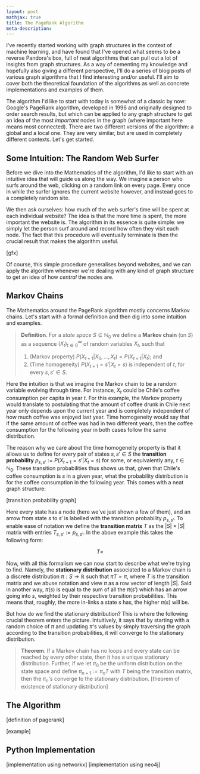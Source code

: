 ```yaml
---
layout: post
mathjax: true
title: The PageRank Algorithm
meta-description: 
---
```


I've recently started working with graph structures in the context of machine learning, and have found that I've opened what seems to be a reverse Pandora's box, full of neat algorithms that can pull out a lot of insights from graph structures. As a way of cementing my knowledge and hopefully also giving a different perspective, I'll do a series of blog posts of various graph algorithms that I find interesting and/or useful. I'll aim to cover both the theoretical foundation of the algorithms as well as concrete implementations and examples of them.

The algorithm I'd like to start with today is somewhat of a classic by now: Google's PageRank algorithm, developed in 1996 and originally designed to order search results, but which can be applied to any graph structure to get an idea of the most *important* nodes in the graph (where important here means most connected). There are two different versions of the algorithm: a global and a local one. They are very similar, but are used in completely different contexts. Let's get started.


## Some Intuition: The Random Web Surfer

Before we dive into the Mathematics of the algorithm, I'd like to start with an intuitive idea that will guide us along the way. We imagine a person who surfs around the web, clicking on a random link on every page. Every once in while the surfer ignores the current website however, and instead goes to a completely random site.

We then ask ourselves: how much of the web surfer's time will be spent at each individual website? The idea is that the more time is spent, the more important the website is. The algorithm in its essence is quite simple: we simply let the person surf around and record how often they visit each node. The fact that this procedure will eventually terminate is then the crucial result that makes the algorithm useful.

[gfx]

Of course, this simple procedure generalises beyond websites, and we can apply the algorithm whenever we're dealing with any kind of graph structure to get an idea of how *central* the nodes are.


## Markov Chains

The Mathematics around the PageRank algorithm mostly concerns Markov chains. Let's start with a formal definition and then dig into some intuition and examples.

> **Definition**. For a *state space* $S\subseteq\mathbb N_0$ we define a **Markov chain** (on $S$) as a sequence $(X_t)_{t\in 0}^\infty$ of random variables $X_t$, such that 
>   1. (Markov property) $P(X_{t+1} | X_0,\dots,X_t) = P(X_{t+1} | X_t)$; and
>   2. (Time homogeneity) $P(X_{t+1} = s' | X_t = s)$ is independent of $t$, for every $s, s'\in S$.

Here the intuition is that we imagine the Markov chain to be a random variable evolving through time. For instance, $X_t$ could be Chile's coffee consumption per capita in year $t$. For this example, the Markov property would translate to postulating that the amount of coffee drunk in Chile next year only depends upon the current year and is completely independent of how much coffee was enjoyed last year. Time homogeneity would say that if the same amount of coffee was had in two different years, then the coffee consumption for the following year in both cases follow the same distribution.

The reason why we care about the time homogeneity property is that it allows us to define for every pair of states $s,s'\in S$ the **transition probability** $p_{s,s'} := P(X_{t+1} = s' | X_t = s)$ for some, or equivalently any, $t\in\mathbb N_0$. These transition probabilities thus shows us that, given that Chile's coffee consumption is $s$ in a given year, what the probability distribution is for the coffee consumption in the following year. This comes with a neat graph structure:

[transition probability graph]

Here every state has a node (here we've just shown a few of them), and an arrow from state $s$ to $s'$ is labelled with the transition probability $p_{s,s'}$. To enable ease of notation we define the **transition matrix** $T$ as the $|S|\times|S|$ matrix with entries $T_{s,s'} := p_{s,s'}$. In the above example this takes the following form:

$$
T = 
$$

Now, with all this formalism we can now start to describe what we're trying to find. Namely, the **stationary distribution** associated to a Markov chain is a discrete distribution $\pi:S\to\mathbb R$ such that $\pi T = \pi$, where $T$ is the transition matrix and we abuse notation and view $\pi$ as a row vector of length $|S|$. Said in another way, $\pi(s)$ is equal to the sum of all the $\pi(s')$ which has an arrow going into $s$, weighted by their respective transition probabilities. This means that, roughly, the more in-links a state $s$ has, the higher $\pi(s)$ will be.

But how do we find the stationary distribution? This is where the following crucial theorem enters the picture. Intuitively, it says that by starting with a random choice of $\pi$ and updating $\pi$'s values by simply traversing the graph according to the transition probabilities, it will converge to the stationary distribution.

> **Theorem**. If a Markov chain has no loops and every state can be reached by every other state, then it has a unique stationary distribution. Further, if we let $\pi_0$ be the uniform distribution on the state space and define $\pi_{n+1} := \pi_n T$ with $T$ being the transition matrix, then the $\pi_n$'s converge to the stationary distribution.
[theorem of existence of stationary distribution]


## The Algorithm

[definition of pagerank]

[example]


## Python Implementation

[implementation using networkx]
[implementation using neo4j]

